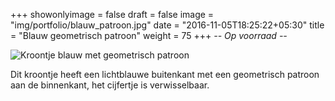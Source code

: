 +++
showonlyimage = false
draft = false
image = "img/portfolio/blauw_patroon.jpg"
date = "2016-11-05T18:25:22+05:30"
title = "Blauw geometrisch patroon"
weight = 75
+++
*-- Op voorraad --*
<!--more-->
![Kroontje blauw met geometrisch patroon][1]

Dit kroontje heeft een lichtblauwe buitenkant met een geometrisch patroon aan de binnenkant, het cijfertje is verwisselbaar.

[1]: /img/portfolio/blauw_patroon.jpg